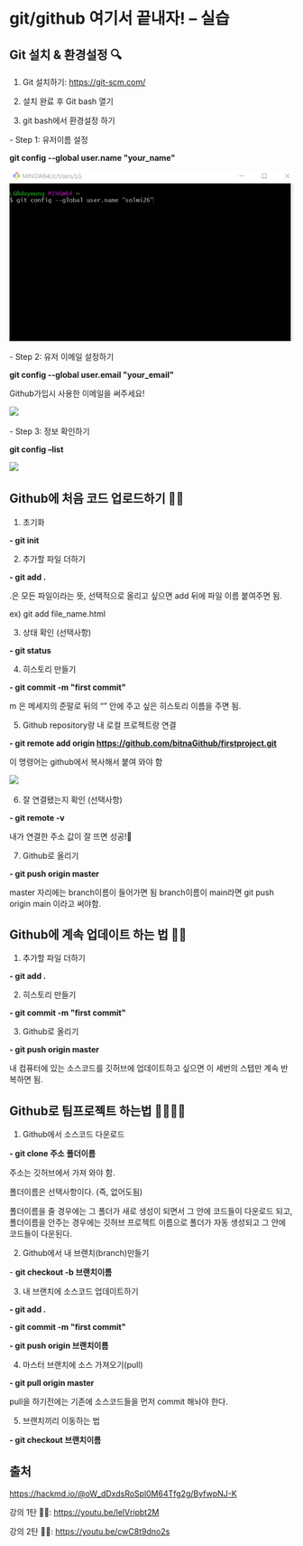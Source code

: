 ﻿# git/github 여기서 끝내자! – 실습

## **Git 설치 & 환경설정 🔍**

1. Git 설치하기: https://git-scm.com/

2. 설치 완료 후 Git bash 열기

3. git bash에서 환경설정 하기

\- Step 1: 유저이름 설정

**git config --global user.name "your_name"**

![](./image/그림1.jpg)

\- Step 2: 유저 이메일 설정하기

**git config --global user.email "your_email"**

Github가입시 사용한 이메일을 써주세요!

![](%EC%9D%B4%EB%AF%B8%EC%A7%80/%EA%B7%B8%EB%A6%BC2.jpg)

\- Step 3: 정보 확인하기

**git config –list**

![](%EC%9D%B4%EB%AF%B8%EC%A7%80/%EA%B7%B8%EB%A6%BC3.jpg)

## **Github에 처음 코드 업로드하기 🏋️‍♂️**

1. 초기화

**- git init**

2. 추가할 파일 더하기

**- git add .**

.은 모든 파일이라는 뜻, 선택적으로 올리고 싶으면 add 뒤에 파일 이름 붙여주면 됨.

ex) git add file_name.html

3. 상태 확인 (선택사항)

**- git status**

4. 히스토리 만들기

**- git commit -m "first commit"**

m 은 메세지의 준말로 뒤의 “” 안에 주고 싶은 히스토리 이름을 주면 됨.

5. Github repository랑 내 로컬 프로젝트랑 연결

**- git remote add origin https://github.com/bitnaGithub/firstproject.git**

이 명령어는 github에서 복사해서 붙여 와야 함

![](%EC%9D%B4%EB%AF%B8%EC%A7%80/%EA%B7%B8%EB%A6%BC4.jpg)

6. 잘 연결됐는지 확인 (선택사항)

**- git remote -v**

내가 연결한 주소 값이 잘 뜨면 성공!🎇

7. Github로 올리기

**- git push origin master**

master 자리에는 branch이름이 들어가면 됨 branch이름이 main라면 git push origin main 이라고 써야함.

## **Github에 계속 업데이트 하는 법 🤹‍♂️**

1. 추가할 파일 더하기

**- git add .**

2. 히스토리 만들기

**- git commit -m "first commit"**

3. Github로 올리기

**- git push origin master**

내 컴퓨터에 있는 소스코드를 깃허브에 업데이트하고 싶으면 이 세번의 스텝만 계속 반복하면 됨.

## **Github로 팀프로젝트 하는법 👨‍👩‍👧‍👦**

1. Github에서 소스코드 다운로드

**- git clone 주소 폴더이름**

주소는 깃허브에서 가져 와야 함.

폴더이름은 선택사항이다. (즉, 없어도됨)

폴더이름을 줄 경우에는 그 폴더가 새로 생성이 되면서 그 안에 코드들이 다운로드 되고, 폴더이름을 안주는 경우에는 깃허브 프로젝트 이름으로 폴더가 자동 생성되고 그 안에 코드들이 다운된다.

2. Github에서 내 브랜치(branch)만들기

\- **git checkout -b 브랜치이름**

3. 내 브랜치에 소스코드 업데이트하기

**- git add .**

**- git commit -m "first commit"**

**- git push origin 브랜치이름**

4. 마스터 브랜치에 소스 가져오기(pull)

**- git pull origin master**

pull을 하기전에는 기존에 소스코드들을 먼저 commit 해놔야 한다.

5. 브랜치끼리 이동하는 법

**- git checkout 브랜치이름**

## 출처

<https://hackmd.io/@oW_dDxdsRoSpl0M64Tfg2g/ByfwpNJ-K>

강의 1탄 👩‍🏫: https://youtu.be/lelVripbt2M

강의 2탄 👩‍🏫: https://youtu.be/cwC8t9dno2s

